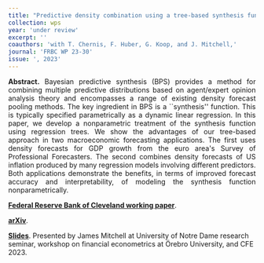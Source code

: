 ```yaml
---
title: "Predictive density combination using a tree-based synthesis function. [WP](https://doi.org/10.26509/frbc-wp-202330)"
collection: wps
year: 'under review'
excerpt: ''
coauthors: 'with T. Chernis, F. Huber, G. Koop, and J. Mitchell,' 
journal: 'FRBC WP 23-30'
issue: ', 2023'
---
```

<p align="justify"> <b>Abstract.</b> Bayesian predictive synthesis (BPS) provides a method for combining multiple predictive distributions based on agent/expert opinion analysis theory and encompasses a range of existing density forecast pooling methods. The key ingredient in BPS is a ``synthesis'' function. This is typically specified parametrically as a dynamic linear regression. In this paper, we develop a nonparametric treatment of the synthesis function using regression trees. We show the advantages of our tree-based approach in two macroeconomic forecasting applications. The first uses density forecasts for GDP growth from the euro area's Survey of Professional Forecasters. The second combines density forecasts of US inflation produced by many regression models involving different predictors. Both applications demonstrate the benefits, in terms of improved forecast accuracy and interpretability, of modeling the synthesis function nonparametrically.
</p>

[**Federal Reserve Bank of Cleveland working paper**](https://doi.org/10.26509/frbc-wp-202330).

[**arXiv**](https://arxiv.org/abs/2311.12671).

[**Slides**](https://www.dropbox.com/scl/fi/eoqjiwo0bntgk8z8a8wtd/CFE2023_BPS-NP-TVP.pdf?rlkey=d1w9w0x56g68rfshigwbirdum&dl=0). Presented by James Mitchell at University of Notre Dame research seminar, workshop on financial econometrics at Örebro University, and CFE 2023.
